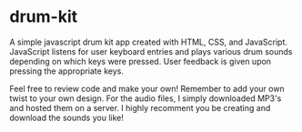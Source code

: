 # drum-kit
A simple javascript drum kit app created with HTML, CSS, and JavaScript. JavaScript listens for user keyboard entries and plays various drum sounds depending on which keys were pressed. User feedback is given upon pressing the appropriate keys.

Feel free to review code and make your own! Remember to add your own twist to your own design.
For the audio files, I simply downloaded MP3's and hosted them on a server. I highly recomment you be creating and download the sounds you like! 
